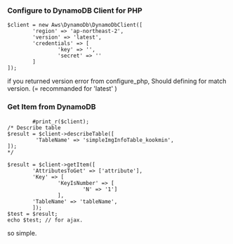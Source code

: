 ### Configure to DynamoDB Client for PHP
```
$client = new Aws\DynamoDb\DynamoDbClient([
        'region' => 'ap-northeast-2',
        'version' => 'latest',
        'credentials' => [
                'key' => '',
                'secret' => ''
        ]
]);
```
if you returned version error from configure_php, Should defining for match version. (= recommanded for 'latest' )


### Get Item from DynamoDB
```
        #print_r($client);
/* Describe table
$result = $client->describeTable([
         'TableName' => 'simpleImgInfoTable_kookmin',
]);
*/

$result = $client->getItem([
        'AttributesToGet' => ['attribute'],
        'Key' => [
                'KeyIsNumber' => [
                        'N' => '1']
                ],
        'TableName' => 'tableName',
        ]);
$test = $result;
echo $test; // for ajax.
```

so simple.
